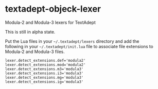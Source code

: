# textadept-objeck-lexer
Modula-2 and Modula-3 lexers for TextAdept

This is still in alpha state.

Put the Lua files in your `~/.textadept/lexers` directory and add the following in your `~/.textadept/init.lua` file to associate file extensions to Modula-2 and Modula-3 files.

```
lexer.detect_extensions.def='modula2'
lexer.detect_extensions.mod='modula2'
lexer.detect_extensions.m3='modula3'
lexer.detect_extensions.i3='modula3'
lexer.detect_extensions.mg='modula3'
lexer.detect_extensions.ig='modula3'
```
